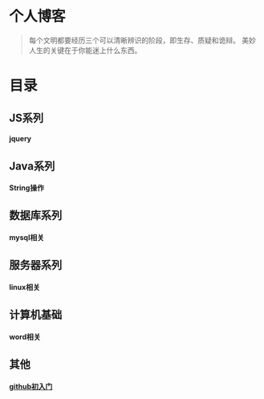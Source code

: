 # 个人博客

> 每个文明都要经历三个可以清晰辨识的阶段，即生存、质疑和诡辩。
美妙人生的关键在于你能迷上什么东西。

# 目录

## JS系列
#### jquery

## Java系列
#### String操作

## 数据库系列
####  mysql相关

## 服务器系列
#### linux相关

## 计算机基础
#### word相关

## 其他
#### [github初入门](https://github.com/thinkuncle/thinkuncle.github.io/issues/2)

